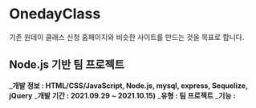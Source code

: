 # OnedayClass

기존 원데이 클래스 신청 홈페이지와 비슷한 사이트를 만드는 것을 목표로 합니다.

## Node.js 기반 팀 프로젝트

_**개발 정보 : HTML/CSS/JavaScript, Node.js, mysql, express, Sequelize, jQuery**
_**개발 기간 : 2021.09.29 ~ 2021.10.15)**
_**유형 : 팀 프로젝트**
_**기능 :**
